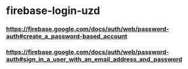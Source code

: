 # firebase-login-uzd

### https://firebase.google.com/docs/auth/web/password-auth#create_a_password-based_account

### https://firebase.google.com/docs/auth/web/password-auth#sign_in_a_user_with_an_email_address_and_password
